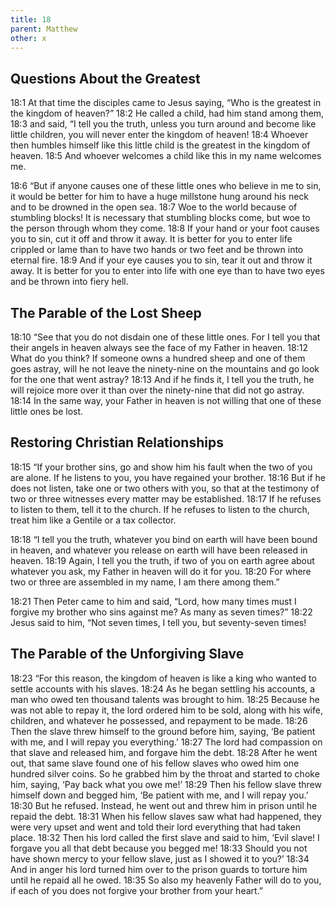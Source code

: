 ```yaml
---
title: 18
parent: Matthew
other: x
---
```


## Questions About the Greatest

<a name="18:1">18:1</a> At that time the disciples came to Jesus saying, “Who is the greatest in the kingdom of heaven?” <a name="18:2">18:2</a> He called a child, had him stand among them, <a name="18:3">18:3</a> and said, “I tell you the truth, unless you turn around and become like little children, you will never enter the kingdom of heaven! <a name="18:4">18:4</a> Whoever then humbles himself like this little child is the greatest in the kingdom of heaven. <a name="18:5">18:5</a> And whoever welcomes a child like this in my name welcomes me.

<a name="18:6">18:6</a> “But if anyone causes one of these little ones who believe in me to sin, it would be better for him to have a huge millstone hung around his neck and to be drowned in the open sea. <a name="18:7">18:7</a> Woe to the world because of stumbling blocks! It is necessary that stumbling blocks come, but woe to the person through whom they come. <a name="18:8">18:8</a> If your hand or your foot causes you to sin, cut it off and throw it away. It is better for you to enter life crippled or lame than to have two hands or two feet and be thrown into eternal fire. <a name="18:9">18:9</a> And if your eye causes you to sin, tear it out and throw it away. It is better for you to enter into life with one eye than to have two eyes and be thrown into fiery hell.

## The Parable of the Lost Sheep

<a name="18:10">18:10</a> “See that you do not disdain one of these little ones. For I tell you that their angels in heaven always see the face of my Father in heaven. <a name="18:12">18:12</a> What do you think? If someone owns a hundred sheep and one of them goes astray, will he not leave the ninety-nine on the mountains and go look for the one that went astray? <a name="18:13">18:13</a> And if he finds it, I tell you the truth, he will rejoice more over it than over the ninety-nine that did not go astray. <a name="18:14">18:14</a> In the same way, your Father in heaven is not willing that one of these little ones be lost.

## Restoring Christian Relationships

<a name="18:15">18:15</a> “If your brother sins, go and show him his fault when the two of you are alone. If he listens to you, you have regained your brother. <a name="18:16">18:16</a> But if he does not listen, take one or two others with you, so that at the testimony of two or three witnesses every matter may be established. <a name="18:17">18:17</a> If he refuses to listen to them, tell it to the church. If he refuses to listen to the church, treat him like a Gentile or a tax collector.

<a name="18:18">18:18</a> “I tell you the truth, whatever you bind on earth will have been bound in heaven, and whatever you release on earth will have been released in heaven. <a name="18:19">18:19</a> Again, I tell you the truth, if two of you on earth agree about whatever you ask, my Father in heaven will do it for you. <a name="18:20">18:20</a> For where two or three are assembled in my name, I am there among them.”

<a name="18:21">18:21</a> Then Peter came to him and said, “Lord, how many times must I forgive my brother who sins against me? As many as seven times?” <a name="18:22">18:22</a> Jesus said to him, “Not seven times, I tell you, but seventy-seven times!

## The Parable of the Unforgiving Slave

<a name="18:23">18:23</a> “For this reason, the kingdom of heaven is like a king who wanted to settle accounts with his slaves. <a name="18:24">18:24</a> As he began settling his accounts, a man who owed ten thousand talents was brought to him. <a name="18:25">18:25</a> Because he was not able to repay it, the lord ordered him to be sold, along with his wife, children, and whatever he possessed, and repayment to be made. <a name="18:26">18:26</a> Then the slave threw himself to the ground before him, saying, ‘Be patient with me, and I will repay you everything.’ <a name="18:27">18:27</a> The lord had compassion on that slave and released him, and forgave him the debt. <a name="18:28">18:28</a> After he went out, that same slave found one of his fellow slaves who owed him one hundred silver coins. So he grabbed him by the throat and started to choke him, saying, ‘Pay back what you owe me!’ <a name="18:29">18:29</a> Then his fellow slave threw himself down and begged him, ‘Be patient with me, and I will repay you.’ <a name="18:30">18:30</a> But he refused. Instead, he went out and threw him in prison until he repaid the debt. <a name="18:31">18:31</a> When his fellow slaves saw what had happened, they were very upset and went and told their lord everything that had taken place. <a name="18:32">18:32</a> Then his lord called the first slave and said to him, ‘Evil slave! I forgave you all that debt because you begged me! <a name="18:33">18:33</a> Should you not have shown mercy to your fellow slave, just as I showed it to you?’ <a name="18:34">18:34</a> And in anger his lord turned him over to the prison guards to torture him until he repaid all he owed. <a name="18:35">18:35</a> So also my heavenly Father will do to you, if each of you does not forgive your brother from your heart.”
